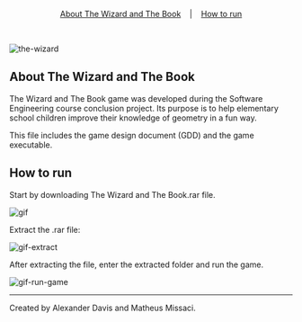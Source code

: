 <p align="center">
 <a href="#the-wizard-and-the-book">About The Wizard and The Book</a>
 &nbsp;&nbsp;&nbsp;|&nbsp;&nbsp;&nbsp;
<a href="#how-to-run">How to run</a>
</p>

</br>

![the-wizard](https://user-images.githubusercontent.com/72872854/191307164-f2bb708f-a054-40ee-8faa-87cafe296dcc.jpeg)

## About The Wizard and The Book

The Wizard and The Book game was developed during the Software Engineering course conclusion project.
Its purpose is to help elementary school children improve their knowledge of geometry in a fun way.

This file includes the game design document (GDD) and the game executable.

## How to run

Start by downloading The Wizard and The Book.rar file.

![gif](https://user-images.githubusercontent.com/72872854/191309818-1f65395a-5fc3-4262-89e3-311308b837d4.gif)

Extract the .rar file:

![gif-extract](https://user-images.githubusercontent.com/72872854/191315390-f8822962-b89a-42dd-a233-68608c17f31b.gif)

After extracting the file, enter the extracted folder and run the game.

![gif-run-game](https://user-images.githubusercontent.com/72872854/191316498-5eeaef65-fad7-4a44-a069-61b8f0eb9469.gif)

<hr></hr>

Created by Alexander Davis and Matheus Missaci.
